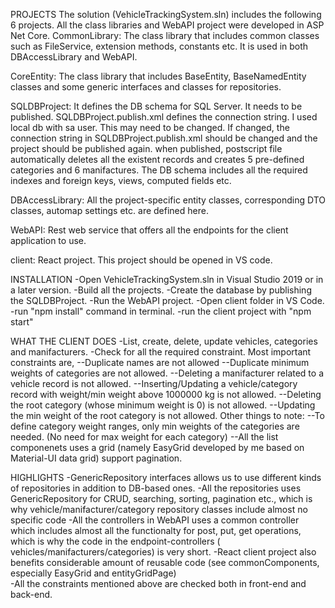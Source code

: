 
PROJECTS
The solution (VehicleTrackingSystem.sln) includes the following 6 projects. All the class libraries and WebAPI project were developed in ASP Net Core.
CommonLibrary: The class library that includes common classes such as FileService, extension methods, constants etc. It is used in both DBAccessLibrary and WebAPI.

CoreEntity: The class library that includes BaseEntity, BaseNamedEntity classes and some generic interfaces and classes for repositories.

SQLDBProject: It defines the DB schema for SQL Server. It needs to be published. SQLDBProject.publish.xml defines the connection string. I used local db with sa user. This may need to be changed. If changed, the connection string in SQLDBProject.publish.xml should be changed and the project should be published again. when published, postscript file automatically deletes all the existent records and creates 5 pre-defined categories and 6 manifactures. The DB schema includes all the required indexes and foreign keys, views, computed fields etc.

DBAccessLibrary: All the project-specific entity classes, corresponding DTO classes, automap settings etc. are defined here.

WebAPI: Rest web service that offers all the endpoints for the client application to use.

client: React project. This project should be opened in VS code.

INSTALLATION
-Open VehicleTrackingSystem.sln in Visual Studio 2019 or in a later version.
-Build all the projects.
-Create the database by publishing the SQLDBProject.
-Run the WebAPI project.
-Open client folder in VS Code.
-run "npm install" command in terminal.
-run the client project with "npm start"

WHAT THE CLIENT DOES
-List, create, delete, update vehicles, categories and manifacturers.
-Check for all the required constraint. Most important constraints are,
  --Duplicate names are not allowed
  --Duplicate minimum weights of categories are not allowed.
  --Deleting a manifacturer related to a vehicle record is not allowed.
  --Inserting/Updating a vehicle/category record with weight/min weight above 1000000 kg is not allowed.
  --Deleting the root category (whose minimum weight is 0) is not allowed.
  --Updating the min weight of the root category is not allowed.
Other things to note:
  --To define category weight ranges, only min weights of the categories are needed. (No need for max weight for each category)
  --All the list componenets uses a grid (namely EasyGrid developed by me based on Material-UI data grid) support pagination.
  
HIGHLIGHTS
-GenericRepository interfaces allows us to use different kinds of repositories in addition to DB-based ones.
-All the repositories uses GenericRepository for CRUD, searching, sorting, pagination etc., which is why vehicle/manifacturer/category repository classes include almost no specific code
-All the controllers in WebAPI uses a common controller which includes almost all the functionalty for post, put, get operations, which is why the code in the endpoint-controllers ( vehicles/manifacturers/categories) is very short.
-React client project also benefits considerable amount of reusable code (see commonComponents, especially EasyGrid and entityGridPage)  
-All the constraints mentioned above are checked both in front-end and back-end.
